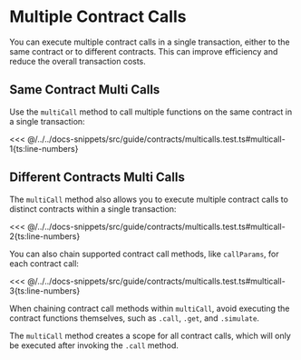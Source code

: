 # Multiple Contract Calls

<!-- This section should explain making multiple contract calls -->
<!-- calls:example:start -->

You can execute multiple contract calls in a single transaction, either to the same contract or to different contracts. This can improve efficiency and reduce the overall transaction costs.

<!-- calls:example:end -->

## Same Contract Multi Calls

<!-- This section should explain how make multiple calls with the SDK -->
<!-- multicall:example:start -->

Use the `multiCall` method to call multiple functions on the same contract in a single transaction:

<!-- multicall:example:end -->

<<< @/../../docs-snippets/src/guide/contracts/multicalls.test.ts#multicall-1{ts:line-numbers}

## Different Contracts Multi Calls

The `multiCall` method also allows you to execute multiple contract calls to distinct contracts within a single transaction:

<<< @/../../docs-snippets/src/guide/contracts/multicalls.test.ts#multicall-2{ts:line-numbers}

You can also chain supported contract call methods, like `callParams`, for each contract call:

<<< @/../../docs-snippets/src/guide/contracts/multicalls.test.ts#multicall-3{ts:line-numbers}

When chaining contract call methods within `multiCall`, avoid executing the contract functions themselves, such as `.call`, `.get`, and `.simulate`.

The `multiCall` method creates a scope for all contract calls, which will only be executed after invoking the `.call` method.
